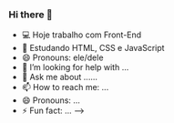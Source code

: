 ### Hi there 👋

- 💻 Hoje trabalho com Front-End
- 🌱 Estudando HTML, CSS e JavaScript
- 😄 Pronouns: ele/dele
- 🤔 I’m looking for help with ...
- 💬 Ask me about ......
- 📫 How to reach me: ...
- 😄 Pronouns: ...
- ⚡ Fun fact: ...
-->
